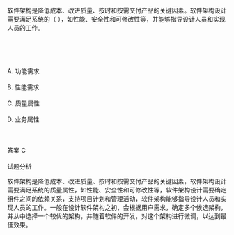 <div class="detail lh2">软件架构是降低成本、改进质量、按时和按需交付产品的关键因素。软件架构设计需要满足系统的（  ），如性能、安全性和可修改性等，并能够指导设计人员和实现人员的工作。
<p><br/></p><br/><br/>A. 功能需求<br/><br/>B. 性能需求<br/><br/>C. 质量属性<br/><br/>D. 业务属性<br/><br/><br/><br/>答案 C<br/><br/>试题分析<br/><p>软件架构是降低成本、改进质量、按时和按需交付产品的关键因素，软件架构设计需要满足系统的质量属性，如性能、安全性和可修改性等，软件架构设计需要确定组件之间的依赖关系，支持项目计划和管理活动，软件架构能够指导设计人员和实现人员的工作。一般在设计软件架构之初，会根据用户需求，确定多个候选架构，并从中选择一个较优的架构，并随着软件的开发，对这个架构进行微调，以达到最佳效果。<br/></p></div>